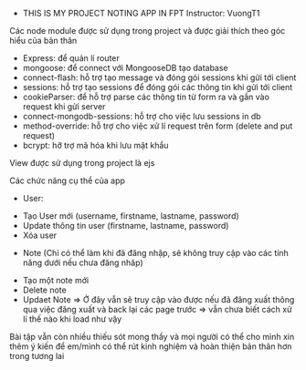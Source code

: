 + THIS IS MY PROJECT NOTING APP IN FPT 
Instructor: VuongT1

Các node module được sử dụng trong project và được giải thích theo góc hiểu của bản thân
+ Express: để quản lí router
+ mongoose: để connect với MongooseDB tạo database
+ connect-flash: hỗ trợ tạo message và đóng gói sessions khi gửi tới client
+ sessions: hỗ trợ tạo sessions để đóng gói các thông tin khi gửi tới client
+ cookieParser: để hỗ trợ parse các thông tin từ form ra và gắn vào request khi gửi server
+ connect-mongodb-sessions: hỗ trợ cho việc lưu sessions in db
+ method-override: hỗ trợ cho việc xử lí request trên form (delete and put request)
+ bcrypt: hỡ trợ mã hóa khi lưu mật khẩu

View được sử dụng trong project là ejs

Các chức năng cụ thể của app
* User: 
+ Tạo User mới (username, firstname, lastname, password)
+ Update thông tin user (firstname, lastname, password)
+ Xóa user

* Note (Chỉ có thể làm khi đã đăng nhập, sẽ không truy cập vào các tính năng dưới nếu chưa đăng nhâp)
+ Tạo một note mới
+ Delete note
+ Updaet Note
=> Ở đây vẫn sẽ truy cập vào được nếu đã đăng xuất thông qua việc đăng xuất và back lại các page trước => vẫn chưa biết cách xử lí thế nào khi load như vậy

Bài tập vẫn còn nhiều thiếu sót mong thầy và mọi người có thể cho mình xin thêm ý kiến để em/mình có thể rút kinh nghiệm và hoàn thiện bản thân hơn trong tương lai